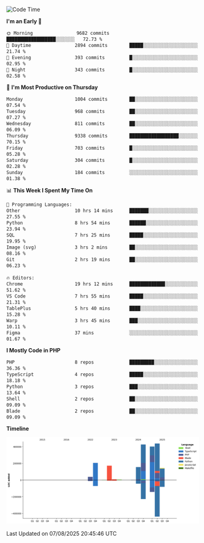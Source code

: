 <!--START_SECTION:waka-->
![Code Time](http://img.shields.io/badge/Code%20Time-3%2C956%20hrs%2030%20mins-blue)

**I'm an Early 🐤** 

```text
🌞 Morning                9682 commits        ██████████████████░░░░░░░   72.73 % 
🌆 Daytime                2894 commits        █████░░░░░░░░░░░░░░░░░░░░   21.74 % 
🌃 Evening                393 commits         █░░░░░░░░░░░░░░░░░░░░░░░░   02.95 % 
🌙 Night                  343 commits         █░░░░░░░░░░░░░░░░░░░░░░░░   02.58 % 
```
📅 **I'm Most Productive on Thursday** 

```text
Monday                   1004 commits        ██░░░░░░░░░░░░░░░░░░░░░░░   07.54 % 
Tuesday                  968 commits         ██░░░░░░░░░░░░░░░░░░░░░░░   07.27 % 
Wednesday                811 commits         ██░░░░░░░░░░░░░░░░░░░░░░░   06.09 % 
Thursday                 9338 commits        ██████████████████░░░░░░░   70.15 % 
Friday                   703 commits         █░░░░░░░░░░░░░░░░░░░░░░░░   05.28 % 
Saturday                 304 commits         █░░░░░░░░░░░░░░░░░░░░░░░░   02.28 % 
Sunday                   184 commits         ░░░░░░░░░░░░░░░░░░░░░░░░░   01.38 % 
```


📊 **This Week I Spent My Time On** 

```text
💬 Programming Languages: 
Other                    10 hrs 14 mins      ███████░░░░░░░░░░░░░░░░░░   27.55 % 
Python                   8 hrs 54 mins       ██████░░░░░░░░░░░░░░░░░░░   23.94 % 
SQL                      7 hrs 25 mins       █████░░░░░░░░░░░░░░░░░░░░   19.95 % 
Image (svg)              3 hrs 2 mins        ██░░░░░░░░░░░░░░░░░░░░░░░   08.16 % 
Git                      2 hrs 19 mins       ██░░░░░░░░░░░░░░░░░░░░░░░   06.23 % 

🔥 Editors: 
Chrome                   19 hrs 12 mins      █████████████░░░░░░░░░░░░   51.62 % 
VS Code                  7 hrs 55 mins       █████░░░░░░░░░░░░░░░░░░░░   21.31 % 
TablePlus                5 hrs 40 mins       ████░░░░░░░░░░░░░░░░░░░░░   15.28 % 
Warp                     3 hrs 45 mins       ███░░░░░░░░░░░░░░░░░░░░░░   10.11 % 
Figma                    37 mins             ░░░░░░░░░░░░░░░░░░░░░░░░░   01.67 % 
```

**I Mostly Code in PHP** 

```text
PHP                      8 repos             █████████░░░░░░░░░░░░░░░░   36.36 % 
TypeScript               4 repos             █████░░░░░░░░░░░░░░░░░░░░   18.18 % 
Python                   3 repos             ███░░░░░░░░░░░░░░░░░░░░░░   13.64 % 
Shell                    2 repos             ██░░░░░░░░░░░░░░░░░░░░░░░   09.09 % 
Blade                    2 repos             ██░░░░░░░░░░░░░░░░░░░░░░░   09.09 % 
```



**Timeline**

![Lines of Code chart](https://raw.githubusercontent.com/abrahamgreyson/abrahamgreyson/main/assets/bar_graph.png)


 Last Updated on 07/08/2025 20:45:46 UTC
<!--END_SECTION:waka-->
